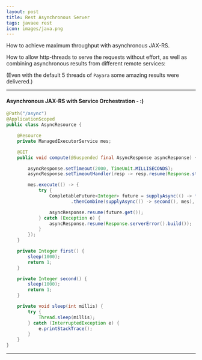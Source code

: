 ```yaml
---
layout: post
title: Rest Asynchronous Server
tags: javaee rest
icon: images/java.png
---
```


How to achieve maximum throughput with asynchronous JAX-RS.

How to allow http-threads to serve the requests without effort, as well as combining asynchronous results from different remote services: 

(Even with the default 5 threads of `Payara` some amazing results were delivered.)

***

#### Asynchronous JAX-RS with Service Orchestration - :)

```java
@Path("/async")
@ApplicationScoped
public class AsyncResource {

    @Resource
    private ManagedExecutorService mes;

    @GET
    public void compute(@Suspended final AsyncResponse asyncResponse) {

        asyncResponse.setTimeout(2000, TimeUnit.MILLISECONDS);
        asyncResponse.setTimeoutHandler(resp -> resp.resume(Response.status(REQUEST_TIMEOUT).build()));

        mes.execute(() -> {
            try {
                CompletableFuture<Integer> future = supplyAsync(() -> first(), mes)
                        .thenCombine(supplyAsync(() -> second(), mes), (a, b) -> a + b);

                asyncResponse.resume(future.get());
            } catch (Exception e) {
                asyncResponse.resume(Response.serverError().build());
            }
        });
    }

    private Integer first() {
        sleep(1000);
        return 1;
    }

    private Integer second() {
        sleep(1000);
        return 1;
    }

    private void sleep(int millis) {
        try {
            Thread.sleep(millis);
        } catch (InterruptedException e) {
            e.printStackTrace();
        }
    }
}
```

****

